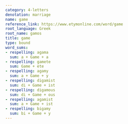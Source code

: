 ```yaml
---
category: 4-letters
denotation: marriage
name: game
reference_link: https://www.etymonline.com/word/game
root_language: Greek
root_name: gamos
title: game
type: bound
word_sums:
- respelling: agama
  sum: a + Game + a
- respelling: gamete
  sum: Game + ete
- respelling: agamy
  sum: a + Game + y
- respelling: digamist
  sum: di + Game + ist
- respelling: digamous
  sum: di + Game + ous
- respelling: agamist
  sum: a + Game + ist
- respelling: bigamy
  sum: bi + Game + y
---
```

